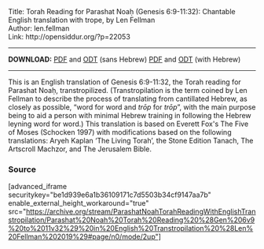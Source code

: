 <html>
<head></head>
<body>
Title: Torah Reading for Parashat Noaḥ (Genesis 6:9-11:32): Chantable English translation with trope, by Len Fellman<br />
Author: len.fellman<br />
Link: http://opensiddur.org/?p=22053
<p />
<hr />

<style type="text/css" media="all">.printfriendly {display: none!important;}</style>

<strong>DOWNLOAD:</strong> 
<a href="https://archive.org/download/ParashatNoahTorahReadingWithEnglishTranstropilation/Parashat%20Noah%20Torah%20Reading%20%28Gen%206v9%20to%2011v32%29%20in%20English%20Transtropilation%20%28Len%20Fellman%202019%29%20-%20english%20only.pdf">PDF</a> and <a href="https://archive.org/download/ParashatNoahTorahReadingWithEnglishTranstropilation/Parashat%20Noah%20Torah%20Reading%20%28Gen%206v9%20to%2011v32%29%20in%20English%20Transtropilation%20%28Len%20Fellman%202019%29%20-%20english%20only.odt">ODT</a> (sans Hebrew) 
<a href="https://archive.org/download/ParashatNoahTorahReadingWithEnglishTranstropilation/Parashat%20Noah%20Torah%20Reading%20%28Gen%206v9%20to%2011v32%29%20in%20English%20Transtropilation%20%28Len%20Fellman%202019%29.pdf">PDF</a> and <a href="https://archive.org/download/ParashatNoahTorahReadingWithEnglishTranstropilation/Parashat%20Noah%20Torah%20Reading%20%28Gen%206v9%20to%2011v32%29%20in%20English%20Transtropilation%20%28Len%20Fellman%202019%29.odt">ODT</a> (with Hebrew)


<hr />

This is an English translation of Genesis 6:9-11:32, the Torah reading for Parashat Noaḥ, transtropilized. (Transtropilation is the term coined by Len Fellman to describe the process of translating from cantillated Hebrew, as closely as possible, “word for word and <em>trōp</em> for <em>trōp</em>”, with the main purpose being to aid a person with minimal Hebrew training in following the Hebrew leyning word for word.) This translation is based on Everett Fox's The Five of Moses (Schocken 1997) with modifications based on the following translations: Aryeh Kaplan ‘The Living Torah’, the Stone Edition Tanach, The Artscroll Machzor, and The Jerusalem Bible.


<h3>Source</h3>

[advanced_iframe securitykey="be1d939e6a1b36109171c7d5503b34cf9147aa7b" enable_external_height_workaround="true" src="https://archive.org/stream/ParashatNoahTorahReadingWithEnglishTranstropilation/Parashat%20Noah%20Torah%20Reading%20%28Gen%206v9%20to%2011v32%29%20in%20English%20Transtropilation%20%28Len%20Fellman%202019%29#page/n0/mode/2up"]


</body>
</html>